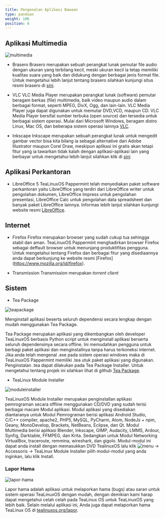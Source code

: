 ```yaml
---
title: Pengenalan Aplikasi Bawaan
type: panduan
weight: 106
position: 6
---
```


## Aplikasi Multimedia

![multimedia](https://cloud.githubusercontent.com/assets/26142091/23577778/c11fde0c-00fa-11e7-8244-ec175efb3fde.png)

- Brasero
Brasero merupakan sebuah perangkat lunak pemutar file audio dengan ukuran yang terbilang kecil, meski ukuran kecil ia tetap memiliki kualitas suara yang baik dan didukung dengan berbagai jenis format file. Untuk mengetahui lebih lanjut tentang brasero silahkan kunjungi situs resmi brasero di [sini](http://www.url.com).
<!-- Audacious adalah sebuah perangkat lunak pemutar media berlisensi bebas yang berfokus dengan penggunaan sumber daya komputer yang rendah, kualitas suara yang tinggi dan mendukung berbagai jenis format. Untuk mengetahui lebih lanjut silahkan berkunjung ke website resmi audacious [Audacious] (http://tealinuxos.org/dukungan/audacious-media-player.org). -->

- VLC
VLC Media Player merupakan perangkat lunak (software) pemutar beragam berkas (file) multimedia, baik video maupun audio dalam berbagai format, seperti MPEG, DivX, Ogg, dan lain-lain. VLC Media Player juga dapat digunakan untuk memutar DVD,VCD, maupun CD. VLC Media Player bersifat sumber terbuka (open source) dan tersedia untuk berbagai sistem operasi. Mulai dari Microsoft Windows, beragam distro Linux, Mac OS, dan beberapa sistem operasi lainnya [VLC](http://www.videolan.org/vlc/).

- Inkscape
Inkscape merupakan sebuah perangkat lunak untuk mengedit gambar vector bisa kita bilang ia sebagai alternative dari Adobe Illustrator maupun Corel Draw, meskipun aplikasi ini gratis akan tetapi fitur yang ia tawarkan tidak kalah dengan aplikasi-aplikasi lain yang berbayar untuk mengetahui lebih lanjut silahkan klik di [sini](http://www.url.com)

## Aplikasi Perkantoran

- LibreOffice 5
TeaLinuxOS Pappermint telah menyediakan paket software perkantoran yaitu LibreOffice yang terdiri dari LibreOffice writer untuk pengolahan dokumen, LibreOffice Impress untuk pengolahan presentasi, LibreOffice Calc untuk pengolahan data spreadsheet dan banyak paket LibreOffice lainnya. Informas lebih lanjut silahkan kunjungi website resmi [LibreOffice](http://tealinuxos.org/dukungan/libreoffice.org). 

## Internet

- Firefox
Firefox merupakan browser yang sudah cukup tua sehingga stabil dan aman. TeaLinuxOS Pappermint menghadirkan browser Firefox sebagai deffault browser untuk menunjang produktifitas pengguna. Untuk mengetahui tentang Firefox dan berbagai fitur yang disediaannya anda dapat berkunjung ke website resmi [Firefox] (https://www.mozilla.org/id/firefox).

- Transmission
Transmission merupakan *torrent client*

## Sistem

- Tea Package

![teapackage](https://cloud.githubusercontent.com/assets/26142091/23577786/f179e818-00fa-11e7-8a7c-8fd3756e9ed8.png)

Menginstall aplikasi beserta seluruh dependensi secara lengkap dengan mudah menggunakan Tea Package.

Tea Package merupakan aplikasi yang dikembangkan oleh developer TeaLinuxOS berbasis Python script untuk menginstall aplikasi berserta seluruh dependensinya secara offline. Ini memudahkan pengguna untuk berbagi paket aplikasi dan menginstallnya tanpa harus terkoneksi internet. Jika anda telah mengenal .exe pada sistem operasi windows maka di TeaLinuxOS Pappermint memiliki .tea utuk paket aplikasi yang digunakan. Penginstalan .tea dapat dilakukan pada Tea Package Installer. Untuk mengetahui tentang projek ini silahkan lihat di github [Tea Package](http://tealinuxos.org/dukungan/github.com/tealinuxos/).

- TeaLinux Module Installer

![moduleinstaller](https://cloud.githubusercontent.com/assets/26142091/23577794/155d48ba-00fb-11e7-999b-fdd614960e12.png)

TeaLinuxOS Module Installer merupakan penginstallan aplikasi pemrograman secara offline menggunakan CD/DVD yang sudah terisi berbagai macam Modul aplikasi. Modul aplikasi yang disediakan diantaranya untuk Modul Pemrograman berisi aplikasi Android Studio, C/C++ compiler, apache2, PHP5, MySQL, PyCharm, Atom, NodeJs + npm, Geany, MonoDevelop, Brackets, NetBeans, Eclipse, dan Qt. Modul Multimedia berisi aplikasi Blender, Inkscape, GIMP, Audacity, LMMS, Ardour, Synfig, Darktable, FFMPEG, dan Krita. Sedangkan untuk Modul Networking VirtualBox, traceroute, remmina, wireshark, dan gigolo.
Modul-modul ini dapat anda install dengan memasukkan DVD TealinuxOS lalu klik  ![menu](https://cloud.githubusercontent.com/assets/26142091/23577576/a90a1a1c-00f5-11e7-86ec-d4bc4d831a13.png)
 → Accessoris → TeaLinux Module Installer pilih modul-modul yang anda inginkan, lalu klik Install.

### Lapor Hama

![lapor-hama](https://cloud.githubusercontent.com/assets/26142091/23577802/442cbd2e-00fb-11e7-9f24-b2295cf0cbac.png)

Lapor hama adalah aplikasi untuk melaporkan hama (bugs) atau saran untuk sistem operasi TeaLinuxOS dengan mudah, dengan demikian kami harap dapat mengetahui celah celah pada TeaLinux OS untuk TeaLinuxOS yang lebih baik.
Selain melalui aplikasi ini, Anda juga dapat melaporkan hama TeaLinux OS di [tealinuxos.org/lapor](http://tealinuxos.org/lapor).


